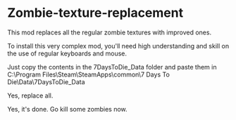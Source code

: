 # Zombie-texture-replacement
This mod replaces all the regular zombie textures with improved ones.

To install this very complex mod, you'll need high understanding and skill on the use of regular keyboards and mouse.

Just copy the contents in the 7DaysToDie_Data folder and paste them in C:\Program Files\Steam\SteamApps\common\7 Days To Die\Data\7DaysToDie_Data

Yes, replace all.

Yes, it's done. Go kill some zombies now.
